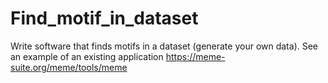 # Find_motif_in_dataset
Write software that finds motifs in a dataset (generate your own data). See an example of an existing application https://meme-suite.org/meme/tools/meme 
